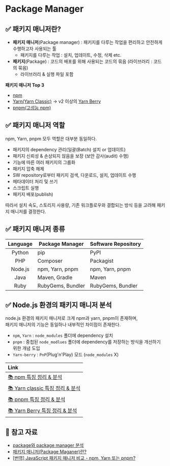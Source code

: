 # Package Manager

## ✅ 패키지 매니저란?
- **패키지 매니저**(Package manager) : 패키지를 다루는 작업을 편리하고 안전하게 수행하고자 사용되는 툴 
    - 패키지를 다루는 작업 : 설치, 업데이트, 수정, 삭제 etc.
- **패키지**(Package) : 코드의 배포를 위해 사용되는 코드의 묶음 (라이브러리 : 코드의 묶음)
    - 라이브러리 & 실행 파일 포함

**패키지 매니저 Top 3**      
- [npm](https://docs.npmjs.com/)
- [Yarn(Yarn Classic)](https://yarnpkg.com/) → v2 이상의 [Yarn Berry](https://yarnpkg.com/)
- [pnpm(고성능 npm)](https://pnpm.io/)

## ✅ 패키지 매니저 역할
npm, Yarn, pnpm 모두 역할은 대부분 동일하다.   
- 패키지의 dependency 관리(일괄(Batch) 설치 or 업데이트)
- 패키지 신뢰성 & 손상되지 않음을 보장 (보안 감사(audit) 수행)
- 기능에 따른 여러 패키지의 그룹화
- 패키지 압축 해제
- SW repository로부터 패키지 검색, 다운로드, 설치, 업데이트 수행
- 메타데이터 처리 및 쓰기
- 스크립트 실행
- 패키지 배포(publish)

따라서 설치 속도, 스토리지 사용량, 기존 워크플로우와 결합되는 방식 등을 고려해 패키지 매니저를 결정한다.   

## ✅ 패키지 매니저 종류
|**Language**|**Package Manager**|**Software Repository**|
|:---:|---|---|
|Python|pip|PyPI|
|PHP|Composer|Packagist|
|Node.js|npm, Yarn, pnpm|npm, Yarn, pnpm|
|Java|Maven, Gradle|Maven|
|Ruby|RubyGems, Bundler|RubyGems, Bundler|

## ✅ Node.js 환경의 패키지 매니저 분석
node.js 환경의 패키지 매니저로 크게 npm과 yarn, pnpm이 존재하며,  
패키지 매니저의 기능은 동일하나 내부적인 차이점이 존재한다.   
- `npm`, `Yarn` : `node_modules` 폴더에 dependency 설치
- `pnpm` : 중첩된 `node_modlues` 폴더에 dependency를 저장하는 방식을 개선하기 위한 개념 도입
- `Yarn-berry` : `PnP`(Plug'n'Play) 모드 (`node_modules` X)

|**Link**|
|:---|
[📚 npm 특징 정리 & 분석]()|
[📚 Yarn classic 특징 정리 & 분석]()|
[📚 pnpm 특징 정리 & 분석]()|
[📚 Yarn Berry 특징 정리 & 분석](https://github.com/yoo-jimin127/FrontEnd-PlayGround/blob/main/Package%20Manager/04_YARN-berry.md)|

## 📌 참고 자료
- [package와 package manager 분석](https://velog.io/@gil0127/Package-%EC%99%80-Package-manager)
- [패키지 매니저(Package Maganer)란?](https://computer-science-student.tistory.com/402)
- [[번역] JavaScript 패키지 매니저 비교 - npm, Yarn 또는 pnpm?](https://dev-boku.tistory.com/entry/%EB%B2%88%EC%97%AD-JavaScript-%ED%8C%A8%ED%82%A4%EC%A7%80-%EB%A7%A4%EB%8B%88%EC%A0%80-%EB%B9%84%EA%B5%90-npm-Yarn-%EB%98%90%EB%8A%94-pnpm)